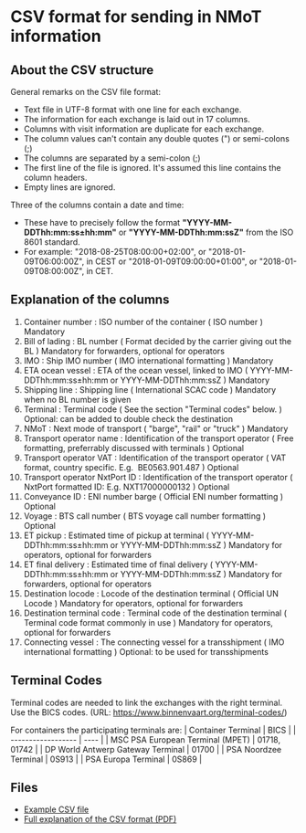 # CSV format for sending in NMoT information

## About the CSV structure

General remarks on the CSV file format:

* Text file in UTF-8 format with one line for each exchange.
* The information for each exchange is laid out in 17 columns.
* Columns with visit information are duplicate for each exchange.
* The column values can't contain any double quotes (") or semi-colons (;)
* The columns are separated by a semi-colon (;)
* The first line of the file is ignored. It's assumed this line contains the column headers.
* Empty lines are ignored.

Three of the columns contain a date and time:

* These have to precisely follow the format **"YYYY-MM-DDThh:mm:ss±hh:mm"** or **"YYYY-MM-DDThh:mm:ssZ"** from the ISO 8601 standard.
* For example: "2018-08-25T08:00:00+02:00", or "2018-01-09T06:00:00Z", in CEST or "2018-01-09T09:00:00+01:00", or "2018-01-09T08:00:00Z", in CET.

## Explanation of the columns

1.	Container number	:	ISO number of the container	(	ISO number	)	Mandatory
2.	Bill of lading	:	BL number	(	Format decided by the carrier giving out the BL	)	Mandatory for forwarders, optional for operators
3.	IMO	:	Ship IMO number	(	IMO international formatting	)	Mandatory
4.	ETA ocean vessel	:	ETA of the ocean vessel, linked to IMO	(	YYYY-MM-DDThh:mm:ss±hh:mm or YYYY-MM-DDThh:mm:ssZ	)	Mandatory
5.	Shipping line	:	Shipping line	(	International SCAC code	)	Mandatory when no BL number is given
6.	Terminal	:	Terminal code	(	See the section "Terminal codes" below.	)	Optional: can be added to double check the destination
7.	NMoT	:	Next mode of transport	(	"barge", "rail" or "truck"	)	Mandatory
8.	Transport operator name	:	Identification of the transport operator	(	Free formatting, preferrably discussed with terminals	)	Optional 
9.	Transport operator VAT	:	Identification of the transport operator	(	VAT format, country specific. E.g.  BE0563.901.487	)	Optional 
10.	Transport operator NxtPort ID	:	Identification of the transport operator	(	NxtPort formatted ID: E.g. NXT17000000132	)	Optional 
11.	Conveyance ID	:	ENI number barge	(	Official ENI number formatting	)	Optional
12.	Voyage	:	BTS call number	(	BTS voyage call number formatting	)	Optional
13.	ET pickup	:	Estimated time of pickup at terminal	(	YYYY-MM-DDThh:mm:ss±hh:mm or YYYY-MM-DDThh:mm:ssZ	)	Mandatory for operators, optional for forwarders
14.	ET final delivery	:	Estimated time of final delivery	(	YYYY-MM-DDThh:mm:ss±hh:mm or YYYY-MM-DDThh:mm:ssZ	)	Mandatory for forwarders, optional for operators
15.	Destination locode	:	Locode of the destination terminal	(	Official UN Locode	)	Mandatory for operators, optional for forwarders
16.	Destination terminal code	:	Terminal code of the destination terminal	(	Terminal code format commonly in use	)	Mandatory for operators, optional for forwarders
17.	Connecting vessel	:	The connecting vessel for a transshipment	(	IMO international formatting	)	Optional: to be used for transshipments

## Terminal Codes
Terminal codes are needed to link the exchanges with the right terminal. Use the BICS codes. (URL: https://www.binnenvaart.org/terminal-codes/)

For containers the participating terminals are:
| Container Terminal | BICS |
| ------------------ | ---- |
| MSC PSA European Terminal (MPET) | 01718, 01742 |
| DP World Antwerp Gateway Terminal | 01700 |
| PSA Noordzee Terminal	| 0S913 |
| PSA Europa Terminal |	0S869 |

## Files

* [Example CSV file](nmot-example.csv)
* [Full explanation of the CSV format (PDF)](nmot-csv-format.pdf)
